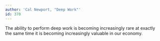 ```yaml
---
author: 'Cal Newport, "Deep Work"'
id: 370
---
```


The ability to perform deep work is becoming increasingly rare at exactly the same time it is becoming increasingly valuable in our economy.
